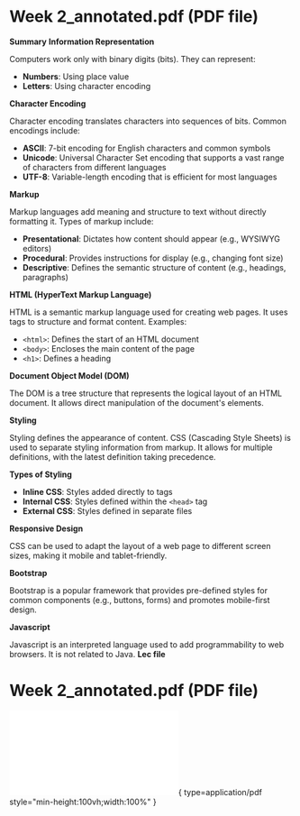 # Week 2_annotated.pdf (PDF file)
**Summary**
**Information Representation**

Computers work only with binary digits (bits). They can represent:

* **Numbers**: Using place value
* **Letters**: Using character encoding

**Character Encoding**

Character encoding translates characters into sequences of bits. Common encodings include:

* **ASCII**: 7-bit encoding for English characters and common symbols
* **Unicode**: Universal Character Set encoding that supports a vast range of characters from different languages
* **UTF-8**: Variable-length encoding that is efficient for most languages

**Markup**

Markup languages add meaning and structure to text without directly formatting it. Types of markup include:

* **Presentational**: Dictates how content should appear (e.g., WYSIWYG editors)
* **Procedural**: Provides instructions for display (e.g., changing font size)
* **Descriptive**: Defines the semantic structure of content (e.g., headings, paragraphs)

**HTML (HyperText Markup Language)**

HTML is a semantic markup language used for creating web pages. It uses tags to structure and format content. Examples:

* `<html>`: Defines the start of an HTML document
* `<body>`: Encloses the main content of the page
* `<h1>`: Defines a heading

**Document Object Model (DOM)**

The DOM is a tree structure that represents the logical layout of an HTML document. It allows direct manipulation of the document's elements.

**Styling**

Styling defines the appearance of content. CSS (Cascading Style Sheets) is used to separate styling information from markup. It allows for multiple definitions, with the latest definition taking precedence.

**Types of Styling**

* **Inline CSS**: Styles added directly to tags
* **Internal CSS**: Styles defined within the `<head>` tag
* **External CSS**: Styles defined in separate files

**Responsive Design**

CSS can be used to adapt the layout of a web page to different screen sizes, making it mobile and tablet-friendly.

**Bootstrap**

Bootstrap is a popular framework that provides pre-defined styles for common components (e.g., buttons, forms) and promotes mobile-first design.

**Javascript**

Javascript is an interpreted language used to add programmability to web browsers. It is not related to Java.
**Lec file**
# Week 2_annotated.pdf (PDF file)
![Alt text](<./Week 2_annotated.pdf>){ type=application/pdf style="min-height:100vh;width:100%" }